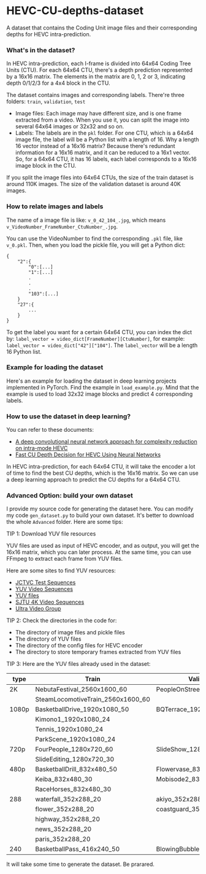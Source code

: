 # HEVC-CU-depths-dataset
A dataset that contains the Coding Unit image files and their corresponding depths for HEVC intra-prediction.

### What's in the dataset?

In HEVC intra-prediction, each I-frame is divided into 64x64 Coding Tree Units (CTU). For each 64x64 CTU, there's a depth prediction represented by a 16x16 matrix. The elements in the matrix are 0, 1, 2 or 3, indicating depth 0/1/2/3 for a 4x4 block in the CTU.

The dataset contains images and corresponding labels. There're three folders: ```train```, ```validation```, ```test```

- Image files: Each image may have different size, and is one frame extracted from a video. When you use it, you can split the image into several 64x64 images or 32x32 and so on.
- Labels: The labels are in the ```pkl``` folder. For one CTU, which is a 64x64 image file, the label will be a Python list with a length of 16. Why a length 16 vector instead of a 16x16 matrix? Because there's redundant information for a 16x16 matrix, and it can be reduced to a 16x1 vector. So, for a 64x64 CTU, it has 16 labels, each label corresponds to a 16x16 image block in the CTU.

If you split the image files into 64x64 CTUs, the size of the train dataset is around 110K images. The size of the validation dataset is around 40K images.

### How to relate images and labels

The name of a image file is like: ```v_0_42_104_.jpg```, which means ```v_VideoNumber_FrameNumber_CtuNumber_.jpg```.

You can use the VideoNumber to find the corresponding ```.pkl``` file, like ```v_0.pkl```. Then, when you load the pickle file, you will get a Python dict:
```
{
    "2":{
        "0":[...]
        "1":[...]
        .
        .
        .
        "103":[...]
    }
    "27":{
        ...
    }
}
```

To get the label you want for a certain 64x64 CTU, you can index the dict by: ```label_vector = video_dict[FrameNumber][CtuNumber]```, for example: ```label_vector = video_dict["42"]["104"]```. The ```label_vector``` will be a length 16 Python list.

### Example for loading the dataset

Here's an example for loading the dataset in deep learning projects implemented in PyTorch. Find the example in ```load_example.py```. Mind that the example is used to load 32x32 image blocks and predict 4 corresponding labels.

### How to use the dataset in deep learning?

You can refer to these documents:

- [A deep convolutional neural network approach for complexity reduction on intra-mode HEVC](https://ieeexplore.ieee.org/document/8019316)
- [Fast CU Depth Decision for HEVC Using Neural Networks](https://ieeexplore.ieee.org/document/8361836)

In HEVC intra-prediction, for each 64x64 CTU, it will take the encoder a lot of time to find the best CU depths, which is the 16x16 matrix. So we can use a deep learning approach to predict the CU depths for a 64x64 CTU.

### Advanced Option: build your own dataset

I provide my source code for generating the dataset here. You can modify my code ```gen_dataset.py``` to build your own dataset. It's better to download the whole ```Advanced``` folder. Here are some tips:

TIP 1: Download YUV file resources

YUV files are used as input of HEVC encoder, and as output, you will get the 16x16 matrix, which you can later process. At the same time, you can use FFmpeg to extract each frame from YUV files.

Here are some sites to find YUV resources:

- [JCTVC Test Sequences](http://www.ucodec.com/resources.html)
- [YUV Video Sequences](http://trace.eas.asu.edu/yuv/)
- [YUV files](http://www.sunrayimage.com/examples.html)
- [ SJTU 4K Video Sequences](http://medialab.sjtu.edu.cn/web4k/index.html)
- [Ultra Video Group](http://ultravideo.cs.tut.fi/#testsequences)

TIP 2: Check the directories in the code for:
- The directory of image files and pickle files
- The directory of YUV files
- The directory of the config files for HEVC encoder
- The directory to store temporary frames extracted from YUV files

TIP 3: Here are the YUV files already used in the dataset:

| type  |               Train               |         Validation          |              Test              |
| ----- | --------------------------------- | --------------------------- | ------------------------------ |
| 2K    | NebutaFestival_2560x1600_60       | PeopleOnStreet_2560x1600_30 | Traffic_2560x1600_30           |
|       | SteamLocomotiveTrain_2560x1600_60 |                             |                                |
| 1080p | BasketballDrive_1920x1080_50      | BQTerrace_1920x1080_60      | Cactus_1920x1080_50            |
|       | Kimono1_1920x1080_24              |                             |                                |
|       | Tennis_1920x1080_24               |                             |                                |
|       | ParkScene_1920x1080_24            |                             |                                |
| 720p  | FourPeople_1280x720_60            | SlideShow_1280x720_20       | KristenAndSara_1280x720_60     |
|       | SlideEditing_1280x720_30          |                             |                                |
| 480p  | BasketballDrill_832x480_50        | Flowervase_832x480_30       | BQMall_832x480_60              |
|       | Keiba_832x480_30                  | Mobisode2_832x480_30        | PartyScene_832x480_50          |
|       | RaceHorses_832x480_30             |                             |                                |
| 288   | waterfall_352x288_20              | akiyo_352x288_20            | container_352x288_20           |
|       | flower_352x288_20                 | coastguard_352x288_20       |                                |
|       | highway_352x288_20                |                             |  |
|       | news_352x288_20                   |                             |                                |
|       | paris_352x288_20                  |                             |                                |
| 240   | BasketballPass_416x240_50         | BlowingBubbles_416x240_50   | BQSquare_416x240_60            |

It will take some time to generate the dataset. Be prarared.